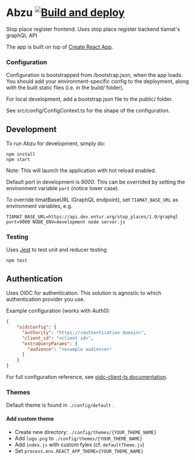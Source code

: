 # Abzu [![Build and deploy](https://github.com/entur/abzu/actions/workflows/build.yml/badge.svg)](https://github.com/entur/abzu/actions/workflows/build.yml)

Stop place register frontend.
Uses stop place register backend tiamat's graphQL API

The app is built on top of [Create React App](https://create-react-app.dev/docs/getting-started).

### Configuration

Configuration is bootstrapped from /bootstrap.json, when the app loads. You should 
add your environment-specific config to the deployment, along with the built static
files (i.e. in the build/ folder).

For local development, add a bootstrap.json file to the public/ folder.

See src/config/ConfigContext.ts for the shape of the configuration.

## Development

To run Abzu for development, simply do:

```
npm install
npm start
```

Note: This will launch the application with hot reload enabled.

Default port in development is _9000_. This can be overrided by setting the environment
variable `port` (notice lower case).

To override timatBaseURL (GraphQL endpoint), set `TIAMAT_BASE_URL` as environment variables, e.g.

```
TIAMAT_BASE_URL=https://api.dev.entur.org/stop_places/1.0/graphql port=9000 NODE_ENV=development node server.js
```

### Testing

Uses [Jest](https://facebook.github.io/jest/) to test unit and reducer testing

```
npm test
```

## Authentication

Uses OIDC for authentication. This solution is agnostic to which authentication provider you use.

Example configuration (works with Auth0):

```json
{
    "oidcConfig": {
      "authority": "https://<authentication domain>",
      "client_id": "<client id>",
      "extraQueryParams": {
        "audience": "<example audience>"
      }
    }
}
  ```

For full configuration reference, see [oidc-client-ts documentation](https://authts.github.io/oidc-client-ts/interfaces/UserManagerSettings.html).

### Themes

Default theme is found in `./config/default` .

#### Add custom theme

* Create new directory: `./config/themes/{YOUR_THEME_NAME}`
* Add `logo.png` to `./config/themes/{YOUR_THEME_NAME}`
* Add `index.js` with custom fyles (cf. `defaultTheme.js`)
* Set `process.env.REACT_APP_THEME={YOUR_THEME_NAME}`
